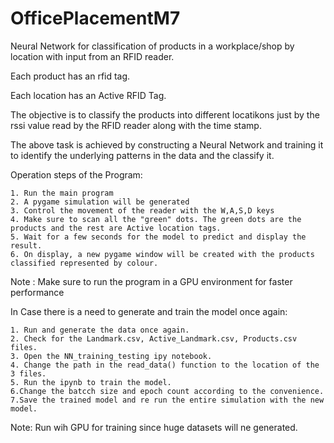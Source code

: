 # OfficePlacementM7

Neural Network for classification of products in a workplace/shop by location with input from an RFID reader.

Each product has an rfid tag.

Each location has an Active RFID Tag.

The objective is to classify the products into different locatikons just by the rssi value read by the RFID reader along with the time stamp.


The above task is achieved by constructing a Neural Network and training it to identify the underlying patterns in the data and the classify it.


Operation steps of the Program:  

    1. Run the main program
    2. A pygame simulation will be generated
    3. Control the movement of the reader with the W,A,S,D keys
    4. Make sure to scan all the "green" dots. The green dots are the products and the rest are Active location tags.
    5. Wait for a few seconds for the model to predict and display the result.
    6. On display, a new pygame window will be created with the products classified represented by colour.

Note : Make sure to run the program in a GPU environment for faster performance


In Case there is a need to generate and train the model once again:

    1. Run and generate the data once again.
    2. Check for the Landmark.csv, Active_Landmark.csv, Products.csv files.
    3. Open the NN_training_testing ipy notebook.
    4. Change the path in the read_data() function to the location of the 3 files.
    5. Run the ipynb to train the model.
    6.Change the batcch size and epoch count according to the convenience.
    7.Save the trained model and re run the entire simulation with the new model.

Note: Run wih GPU for training since huge datasets will ne generated.
